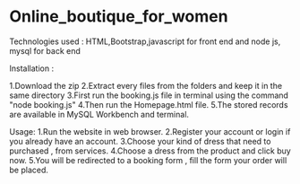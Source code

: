 # Online_boutique_for_women


Technologies used : HTML,Bootstrap,javascript for front end and node js, mysql for back end

Installation :

   1.Download the zip
   2.Extract every files from the folders and keep it in the same directory
   3.First run the booking.js file in terminal using the command "node booking.js"
   4.Then run the Homepage.html file.
   5.The stored records are available in MySQL Workbench and terminal.


Usage: 1.Run the website in web browser. 2.Register your account or login if you already have an account. 3.Choose your kind of dress that need to purchased , from services. 4.Choose a dress from the product and click buy now. 5.You will be redirected to a booking form , fill the form your order will be placed.
